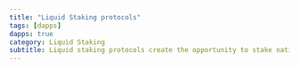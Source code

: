 ```yaml
---
title: "Liquid Staking protocols"
tags: [dapps]
dapps: true
category: Liquid Staking
subtitle: Liquid staking protocols create the opportunity to stake native tokens to secure blockchains that use a PoS consensus mechanism (and variants) while providing tokens that represent an interest-bearing version of the underlying asset.
---
```

